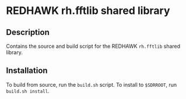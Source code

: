 # REDHAWK rh.fftlib shared library
 
## Description

Contains the source and build script for the REDHAWK `rh.fftlib`
shared library.

## Installation

To build from source, run the `build.sh` script.
To install to `$SDRROOT`, run `build.sh install`.
 
